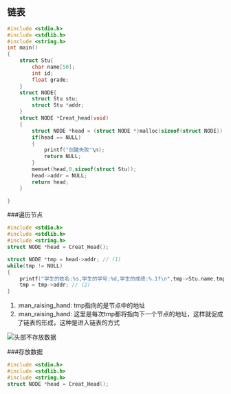 ## 链表

```c title="初始化创建链表节点"
#include <stdio.h>
#include <stdlib.h>
#include <string.h>
int main()
{
    struct Stu{
        char name[50];
        int id;
        float grade;
    }
    struct NODE{
        struct Stu stu;
        struct Stu *addr;
    }
    struct NODE *Creat_head(void)
    {
        struct NODE *head = (struct NODE *)malloc(sizeof(struct NODE));
        if(head == NULL)
        {
            printf("创建失败"\n);
            return NULL;
        }
        memset(head,0,sizeof(struct Stu));
        head->addr = NULL;
        return head;
    }

}
```
###遍历节点
```c
#include <stdio.h>
#include <stdlib.h>
#include <string.h>
struct NODE *head = Creat_Head();

struct NODE *tmp = head->addr; // (1)
while(tmp != NULL)
{
    printf("学生的姓名:%s,学生的学号:%d,学生的成绩:%.1f\n",tmp->Stu.name,tmp->Stu.id,tmp->Stu.grade);
    tmp = tmp->addr; // (2)
}
```

1.  :man_raising_hand: tmp指向的是节点中的地址 
2.  :man_raising_hand: 这里是每次tmp都将指向下一个节点的地址，这样就促成了链表的形成，这种是进入链表的方式

![头部不存放数据](https://pic.imgdb.cn/item/647f035b1ddac507ccd2c8d8.jpg)

###存放数据
```c title="链表通过遍历存放数据"
#include <stdio.h>
#include <stdlib.h>
#include <string.h>
struct NODE *head = Creat_Head();


```
